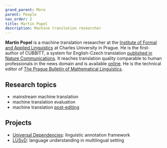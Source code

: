 ```yaml
---
grand_parent: More
parent: People
nav_order: 2
title: Martin Popel
description: Machine translation researcher
---
```


**Martin Popel** is a machine translation researcher at the [Institute of Formal and Applied Linguistics](https://ufal.mff.cuni.cz/) at Charles University in Prague.
He is the first-author of CUBBITT, a system for English-Czech translation [published in Nature Communications](https://www.nature.com/articles/s41467-020-18073-9).
It reaches translation quality comparable to human professionals in the news domain and is available [online](https://lindat.mff.cuni.cz/services/translation/).
He is the technical editor of [The Prague Bulletin of Mathematical Linguistics](https://ufal.mff.cuni.cz/pbml).

## Research topics
- mainstream machine translation
- machine translation evaluation
- machine translation [post-editing](/../workflows/post-editing.md)

## Projects
- [Universal Dependencies](https://universaldependencies.org/): linguistic annotation framework
- [LUSyD](https://ufal.mff.cuni.cz/grants/lusyd): language understanding in multilingual setting
